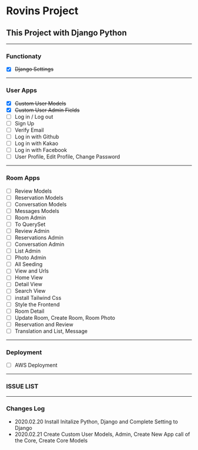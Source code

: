 # Rovins Project

## This Project with Django Python 

---

### Functionaty 

- [x] ~~Django Settings~~

---

### User Apps

- [x] ~~Custom User Models~~
- [x] ~~Custom User Admin Fields~~ 
- [ ] Log in / Log out
- [ ] Sign Up
- [ ] Verify Email
- [ ] Log in with Github
- [ ] Log in with Kakao
- [ ] Log in with Facebook
- [ ] User Profile, Edit Profile, Change Password

---

### Room Apps

- [ ] Review Models
- [ ] Reservation Models
- [ ] Conversation Models
- [ ] Messages Models
- [ ] Room Admin 
- [ ] To QuerySet
- [ ] Review Admin
- [ ] Reservations Admin
- [ ] Conversation Admin
- [ ] List Admin
- [ ] Photo Admin
- [ ] All Seeding
- [ ] View and Urls
- [ ] Home View
- [ ] Detail View
- [ ] Search View
- [ ] install Tailwind Css
- [ ] Style the Frontend
- [ ] Room Detail
- [ ] Update Room, Create Room, Room Photo
- [ ] Reservation and Review
- [ ] Translation and List, Message

---

### Deployment

- [ ] AWS Deployment

---

### ISSUE LIST 

---

### Changes Log

- 2020.02.20 Install Initalize Python, Django and Complete Setting to Django
- 2020.02.21 Create Custom User Models, Admin, Create New App call of the Core, Create Core Models